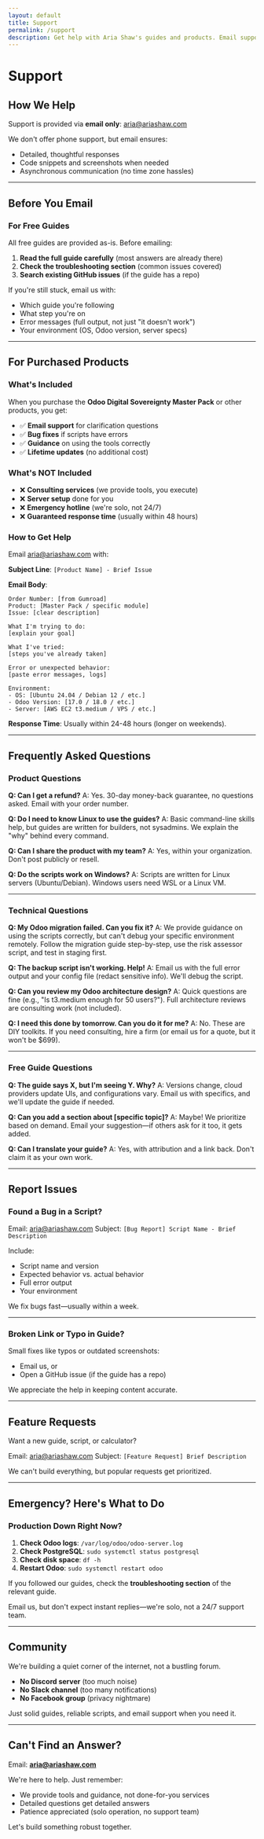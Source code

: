 ```yaml
---
layout: default
title: Support
permalink: /support
description: Get help with Aria Shaw's guides and products. Email support and FAQ for Odoo self-hosting.
---
```


# Support

## How We Help

Support is provided via **email only**: [aria@ariashaw.com](mailto:aria@ariashaw.com)

We don't offer phone support, but email ensures:
- Detailed, thoughtful responses
- Code snippets and screenshots when needed
- Asynchronous communication (no time zone hassles)

---

## Before You Email

### For Free Guides

All free guides are provided as-is. Before emailing:

1. **Read the full guide carefully** (most answers are already there)
2. **Check the troubleshooting section** (common issues covered)
3. **Search existing GitHub issues** (if the guide has a repo)

If you're still stuck, email us with:
- Which guide you're following
- What step you're on
- Error messages (full output, not just "it doesn't work")
- Your environment (OS, Odoo version, server specs)

---

## For Purchased Products

### What's Included

When you purchase the **Odoo Digital Sovereignty Master Pack** or other products, you get:

- ✅ **Email support** for clarification questions
- ✅ **Bug fixes** if scripts have errors
- ✅ **Guidance** on using the tools correctly
- ✅ **Lifetime updates** (no additional cost)

### What's NOT Included

- ❌ **Consulting services** (we provide tools, you execute)
- ❌ **Server setup** done for you
- ❌ **Emergency hotline** (we're solo, not 24/7)
- ❌ **Guaranteed response time** (usually within 48 hours)

### How to Get Help

Email [aria@ariashaw.com](mailto:aria@ariashaw.com) with:

**Subject Line**: `[Product Name] - Brief Issue`

**Email Body**:
```
Order Number: [from Gumroad]
Product: [Master Pack / specific module]
Issue: [clear description]

What I'm trying to do:
[explain your goal]

What I've tried:
[steps you've already taken]

Error or unexpected behavior:
[paste error messages, logs]

Environment:
- OS: [Ubuntu 24.04 / Debian 12 / etc.]
- Odoo Version: [17.0 / 18.0 / etc.]
- Server: [AWS EC2 t3.medium / VPS / etc.]
```

**Response Time**: Usually within 24-48 hours (longer on weekends).

---

## Frequently Asked Questions

### Product Questions

**Q: Can I get a refund?**
A: Yes. 30-day money-back guarantee, no questions asked. Email with your order number.

**Q: Do I need to know Linux to use the guides?**
A: Basic command-line skills help, but guides are written for builders, not sysadmins. We explain the "why" behind every command.

**Q: Can I share the product with my team?**
A: Yes, within your organization. Don't post publicly or resell.

**Q: Do the scripts work on Windows?**
A: Scripts are written for Linux servers (Ubuntu/Debian). Windows users need WSL or a Linux VM.

---

### Technical Questions

**Q: My Odoo migration failed. Can you fix it?**
A: We provide guidance on using the scripts correctly, but can't debug your specific environment remotely. Follow the migration guide step-by-step, use the risk assessor script, and test in staging first.

**Q: The backup script isn't working. Help!**
A: Email us with the full error output and your config file (redact sensitive info). We'll debug the script.

**Q: Can you review my Odoo architecture design?**
A: Quick questions are fine (e.g., "Is t3.medium enough for 50 users?"). Full architecture reviews are consulting work (not included).

**Q: I need this done by tomorrow. Can you do it for me?**
A: No. These are DIY toolkits. If you need consulting, hire a firm (or email us for a quote, but it won't be $699).

---

### Free Guide Questions

**Q: The guide says X, but I'm seeing Y. Why?**
A: Versions change, cloud providers update UIs, and configurations vary. Email us with specifics, and we'll update the guide if needed.

**Q: Can you add a section about [specific topic]?**
A: Maybe! We prioritize based on demand. Email your suggestion—if others ask for it too, it gets added.

**Q: Can I translate your guide?**
A: Yes, with attribution and a link back. Don't claim it as your own work.

---

## Report Issues

### Found a Bug in a Script?

Email: [aria@ariashaw.com](mailto:aria@ariashaw.com)
Subject: `[Bug Report] Script Name - Brief Description`

Include:
- Script name and version
- Expected behavior vs. actual behavior
- Full error output
- Your environment

We fix bugs fast—usually within a week.

---

### Broken Link or Typo in Guide?

Small fixes like typos or outdated screenshots:

- Email us, or
- Open a GitHub issue (if the guide has a repo)

We appreciate the help in keeping content accurate.

---

## Feature Requests

Want a new guide, script, or calculator?

Email: [aria@ariashaw.com](mailto:aria@ariashaw.com)
Subject: `[Feature Request] Brief Description`

We can't build everything, but popular requests get prioritized.

---

## Emergency? Here's What to Do

### Production Down Right Now?

1. **Check Odoo logs**: `/var/log/odoo/odoo-server.log`
2. **Check PostgreSQL**: `sudo systemctl status postgresql`
3. **Check disk space**: `df -h`
4. **Restart Odoo**: `sudo systemctl restart odoo`

If you followed our guides, check the **troubleshooting section** of the relevant guide.

Email us, but don't expect instant replies—we're solo, not a 24/7 support team.

---

## Community

We're building a quiet corner of the internet, not a bustling forum.

- **No Discord server** (too much noise)
- **No Slack channel** (too many notifications)
- **No Facebook group** (privacy nightmare)

Just solid guides, reliable scripts, and email support when you need it.

---

## Can't Find an Answer?

Email: **aria@ariashaw.com**

We're here to help. Just remember:
- We provide tools and guidance, not done-for-you services
- Detailed questions get detailed answers
- Patience appreciated (solo operation, no support team)

Let's build something robust together.
